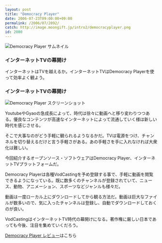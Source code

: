 ```yaml
---
layout: post
title: "Democracy Player"
date: 2006-07-23T09:00:00+09:00
permalink: /2006/07/2092/
catch: http://image.moongift.jp/intro2/democracyplayer.png
id: 2080
---
```

 ![Democracy Player サムネイル](http://image.moongift.jp/intro2/democracyplayer.t.png "Democracy Player サムネイル")
  

### インターネットTVの幕開け
  
インターネットはTVを越えるか。インターネットTVはDemocracy Playerを使って効率よく観よう。  
<!--more-->  

### インターネットTVの幕開け
  

![Democracy Player スクリーンショット](http://image.moongift.jp/intro2/democracyplayer.png "Democracy Player スクリーンショット")

  

YoutubeやGyaoの急成長によって、時代は徐々に動画へと移り変わりつつある。優良なコンテンツが高速なインターネットによって流通していく様は新しい時代を感じさせる。

  

そこで大事なのがどう手軽に観られるようなるかだ。TVは電源をつけ、チャンネルを切り替えるだけと言う手軽さがある。あの手軽さを手に入れなければ大衆化は難しい。

  

今回紹介するオープンソース・ソフトウェアはDemocracy Player、インターネットTVプラットフォームだ。

  

Democracy Playerは各種VodCastingを予め登録する事で、手軽に動画を閲覧できるようになっている。既に数多くのチャンネルが登録されていて、ニュース、動物、アニメーション、スポーツなどジャンルも様々だ。

  

動画は一度ローカル上にダウンロードしてから観る方法だ。動画は巨大なファイルが数多いので、気に入ったチャンネルは登録し、自動でダウンロードしておくのが良い。

  

VodCastingはインターネットTV時代の幕開けになる。著作権に厳しい日本であっても今後、注目を集めていくだろう。

  

[Democracy Player レビュー](http://oss.moongift.jp/review/i-2095.html)はこちら

